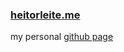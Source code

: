 ### [heitorleite.me](https://heitorleite.me)

my personal [github page](https://pages.github.com/)

